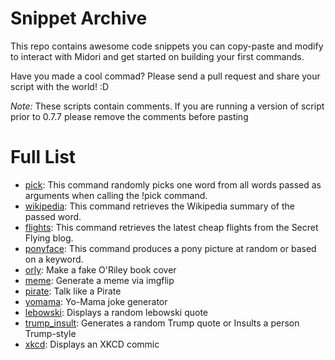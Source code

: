 Snippet Archive
===============

This repo contains awesome code snippets you can copy-paste and modify to interact with Midori and get started on building your first commands.

Have you made a cool commad? Please send a pull request and share your script
with the world! :D

*Note:* These scripts contain comments.  If you are running a version of script prior to 0.7.7 please remove the comments before pasting

Full List
==========
*   [pick](https://github.com/midoricorp/snippets/blob/master/pick.ss): This command randomly picks one word from all words passed as arguments when calling the !pick command.
*   [wikipedia](https://github.com/midoricorp/snippets/blob/master/wikipedia.ss): This command retrieves the Wikipedia summary of the passed word.
*   [flights](https://github.com/midoricorp/snippets/blob/master/flights.ss): This command retrieves the latest cheap flights from the Secret Flying blog.
*   [ponyface](https://github.com/midoricorp/snippets/blob/master/ponyface.ss): This command produces a pony picture at random or based on a keyword.
*   [orly](https://github.com/midoricorp/snippets/blob/master/orly.ss): Make a fake O'Riley book cover
*   [meme](https://github.com/midoricorp/snippets/blob/master/meme.ss): Generate a meme via imgflip
*   [pirate](https://github.com/midoricorp/snippets/blob/master/pirate.ss): Talk like a Pirate
*   [yomama](https://github.com/midoricorp/snippets/blob/master/yomama.ss): Yo-Mama joke generator
*   [lebowski](https://github.com/midoricorp/snippets/blob/master/lebowski.ss): Displays a random lebowski quote
*   [trump_insult](https://github.com/midoricorp/snippets/blob/master/trump_insult.ss): Generates a random Trump quote or Insults a person Trump-style
*   [xkcd](https://github.com/midoricorp/snippets/blob/master/xkcd.ss): Displays an XKCD commic
